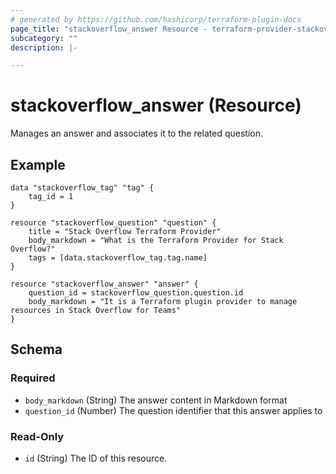 ```yaml
---
# generated by https://github.com/hashicorp/terraform-plugin-docs
page_title: "stackoverflow_answer Resource - terraform-provider-stackoverflow"
subcategory: ""
description: |-

---
```


# stackoverflow_answer (Resource)

Manages an answer and associates it to the related question.

## Example

```
data "stackoverflow_tag" "tag" {
    tag_id = 1
}

resource "stackoverflow_question" "question" {
    title = "Stack Overflow Terraform Provider"
    body_markdown = "What is the Terraform Provider for Stack Overflow?"
    tags = [data.stackoverflow_tag.tag.name]
}

resource "stackoverflow_answer" "answer" {
    question_id = stackoverflow_question.question.id
    body_markdown = "It is a Terraform plugin provider to manage resources in Stack Overflow for Teams"
}
```

<!-- schema generated by tfplugindocs -->
## Schema

### Required

- `body_markdown` (String) The answer content in Markdown format
- `question_id` (Number) The question identifier that this answer applies to

### Read-Only

- `id` (String) The ID of this resource.


